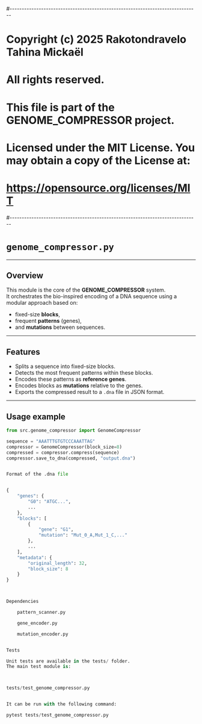 #------------------------------------------------------------------------------

# Copyright (c) 2025 Rakotondravelo Tahina Mickaël
# All rights reserved.
#
# This file is part of the GENOME_COMPRESSOR project.
#
# Licensed under the MIT License. You may obtain a copy of the License at:
# https://opensource.org/licenses/MIT
#------------------------------------------------------------------------------

# `genome_compressor.py`

---

## Overview

This module is the core of the **GENOME_COMPRESSOR** system.  
It orchestrates the bio-inspired encoding of a DNA sequence using a modular approach based on:

- fixed-size **blocks**,  
- frequent **patterns** (genes),  
- and **mutations** between sequences.

---

## Features

- Splits a sequence into fixed-size blocks.  
- Detects the most frequent patterns within these blocks.  
- Encodes these patterns as **reference genes**.  
- Encodes blocks as **mutations** relative to the genes.  
- Exports the compressed result to a `.dna` file in JSON format.

---

## Usage example

```python
from src.genome_compressor import GenomeCompressor

sequence = "AAATTTGTGTCCCAAATTAG"
compressor = GenomeCompressor(block_size=8)
compressed = compressor.compress(sequence)
compressor.save_to_dna(compressed, "output.dna")


Format of the .dna file


{
    "genes": {
        "G0": "ATGC...",
        ...
    },
    "blocks": [
        {
            "gene": "G1",
            "mutation": "Mut_0_A,Mut_1_C,..."
        },
        ...
    ],
    "metadata": {
        "original_length": 32,
        "block_size": 8
    }
}



Dependencies

    pattern_scanner.py

    gene_encoder.py

    mutation_encoder.py


Tests

Unit tests are available in the tests/ folder.
The main test module is:



tests/test_genome_compressor.py


It can be run with the following command:

pytest tests/test_genome_compressor.py


